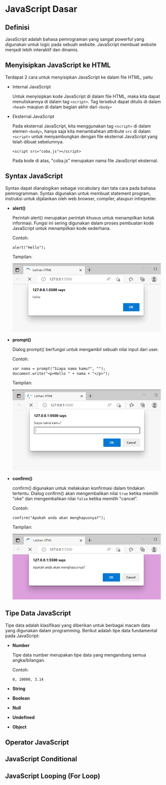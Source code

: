 # JavaScript Dasar

## Definisi

JavaScript adalah bahasa pemrograman yang sangat powerful yang digunakan untuk logic pada sebuah website. JavaScript membuat website menjadi lebih interaktif dan dinamis.

## Menyisipkan JavaScript ke HTML

Terdapat 2 cara untuk menyisipkan JavaScript ke dalam file HTML, yaitu

  - Internal JavaScript
    
    Untuk menyisipkan kode JavaScript di dalam file HTML, maka kita dapat menuliskannya di dalam tag `<script>`. Tag tersebut dapat ditulis di dalam `<head>` maupun di dalam bagian akhir dari `<body>`
    
  - Eksternal JavaScript

    Pada eksternal JavaScript, kita menggunakan tag `<script>` di dalam elemen `<body>`, hanya saja kita menambahkan attribute `src` di dalam `<script>` untuk menyambungkan dengan file eksternal JavaScript yang telah dibuat sebelumnya.
    
    ```
    <script src="coba.js"></script>
    ```
    
    Pada kode di atas, "coba.js" merupakan nama file JavaScript eksternal.
    
## Syntax JavaScript

Syntax dapat dianalogikan sebagai vocabulary dan tata cara pada bahasa pemrogramman. Syntax digunakan untuk membuat statement program, instruksi untuk dijalankan oleh web browser, compiler, ataupun intrepreter.

- **alert()**

  Perintah alert() merupakan perintah khusus untuk menampilkan kotak informasi. Fungsi ini sering digunakan dalam proses pembuatan kode JavaScript untuk menampilkan kode sederhana.
  
  Contoh:
  ```
  alert("Hello");
  ```
  
  Tampilan:
  
  ![alert()](https://github.com/fiir09/Writing-and-Presentation-Test/blob/main/Module%2006%20-%20JavaScript%20Dasar/alert().png)
  
  
- **prompt()**
  
  Dialog prompt() berfungsi untuk mengambil sebuah nilai input dari user.
  
  Contoh:
  ```
  var nama = prompt("Siapa nama kamu?", "");
  document.write("<p>Hello " + nama + "</p>");
  ```
  
  Tampilan:
  
  ![prompt().1](https://github.com/fiir09/Writing-and-Presentation-Test/blob/main/Module%2006%20-%20JavaScript%20Dasar/prompt().1.png)
  
- **confirm()**

  confirm() digunakan untuk melakukan konfirmasi dalam tindakan tertentu. Dialog confirm() akan mengembalikan nilai `true` ketika memilih "oke" dan mengembalikan nilai `false` ketika memilih "cancel".
  
  Contoh:
  ```
  confirm("Apakah anda akan menghapusnya?");
  ```
  
  Tampilan:
  
  ![confirm()](https://github.com/fiir09/Writing-and-Presentation-Test/blob/main/Module%2006%20-%20JavaScript%20Dasar/confirm().png)
  

## Tipe Data JavaScript

Tipe data adalah klasifikasi yang diberikan untuk berbagai macam data yang digunakan dalam programming. Berikut adalah tipe data fundamental pada JavaScript:

- **Number**

  Tipe data number merupakan tipe data yang mengandung semua angka/bilangan.
  
  Contoh:
  
  ```
  0, 10000, 3.14
  ```
  
- **String**

  
- **Boolean**
- **Null**
- **Undefined**
- **Object**

## Operator JavaScript

## JavaScript Conditional

## JavaScript Looping (For Loop)
